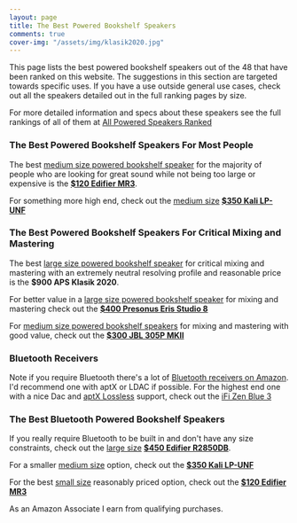 ```yaml
---
layout: page
title: The Best Powered Bookshelf Speakers
comments: true
cover-img: "/assets/img/klasik2020.jpg"
---
```


This page lists the best powered bookshelf speakers out of the 48 that have been ranked on this website. The suggestions in this section are targeted towards specific uses. If you have a use outside general use cases, check out all the speakers detailed out in the full ranking pages by size.

For more detailed information and specs about these speakers see the full rankings of all of them at [All Powered Speakers Ranked](/#all-powered-bookshelf-speakers-ranked)

### The Best Powered Bookshelf Speakers For Most People

The best [medium size powered bookshelf speaker](/bookshelf-medium/) for the majority of people who are looking for great sound while not being too large or expensive is the [**$120 Edifier MR3**](https://www.amazon.com/Edifier-Certified-Bluetooth-Bookshelf-Loudspeakers/dp/B0DGXTBQTY?mcid=db90998c723a38df9f1e2be563516d9c&hvocijid=14778595718893434018-B0DGXTBQTY-&hvexpln=73&hvadid=721245378154&hvpos=&hvnetw=g&hvrand=14778595718893434018&hvpone=&hvptwo=&hvqmt=&hvdev=c&hvdvcmdl=&hvlocint=&hvlocphy=9032161&hvtargid=pla-2281435177898&th=1&linkCode=ll1&tag=rankingspea01-20&linkId=b3ea10df7d5e41b0e46e6756932a683f&language=en_US&ref_=as_li_ss_tl). 

For something more high end, check out the [medium size](/bookshelf-medium/) [**$350 Kali LP-UNF**](https://www.amazon.com/KALI-AUDIO-LP-UNF-Nearfield-Bluetooth/dp/B0CSDVVYBC?mcid=6d7ff2a558da3c8abdab65971ce3980e&hvocijid=1369021853064517712-B0CSDVVYBC-&hvexpln=73&hvadid=721245378154&hvpos=&hvnetw=g&hvrand=1369021853064517712&hvpone=&hvptwo=&hvqmt=&hvdev=c&hvdvcmdl=&hvlocint=&hvlocphy=9032161&hvtargid=pla-2281435178058&psc=1&linkCode=ll1&tag=rankingspea01-20&linkId=eac473512f174456e9d90c3ba837b3e7&language=en_US&ref_=as_li_ss_tl)

### The Best Powered Bookshelf Speakers For Critical Mixing and Mastering

The best [large size powered bookshelf speaker](/bookshelf-large/) for critical mixing and mastering with an extremely neutral resolving profile and reasonable price is the **$900 APS Klasik 2020**. 

For better value in a [large size powered bookshelf speaker](/bookshelf-large/) for mixing and mastering check out the [**$400 Presonus Eris Studio 8**](https://www.amazon.com/PreSonus-Eris-Studio-Monitors-Waveguide/dp/B0C88Y9TY5?crid=2SBCDA8NTACP1&dib=eyJ2IjoiMSJ9.TSlr90ShLqeB3ktIpiLMCYEMWv0XkcORkmOMX-zRPg_D-3FG77Y0Gw2sUj6KUM3C6zzrrBgCpW7ssXB6zHjMgKlMy2T_pJvFbSmMwfLYWMsza7k-melVKLyOzDNEwU0VqHTX1mEor5L_JEIjIxPqUi1GYhCWOInm329CImYrW1hC3n4armdHnGAR8KqCon1IOVloYXvwYAjA9lNYfOlWww.RTVnvEis2bdSsPI44gWf1YEvyom-7hyMstbAbOwrDqE&dib_tag=se&keywords=presonus+e8+xt&qid=1718681115&sprefix=presonus+e8+xt%2Caps%2C229&sr=8-5&ufe=app_do%3Aamzn1.fos.9f2cdd2d-df47-45ac-9666-580d6bb0ee10&linkCode=ll1&tag=rankingspea01-20&linkId=3966be0bc3edc5f999cce60b507106f1&language=en_US&ref_=as_li_ss_tl) 

For [medium size powered bookshelf speakers](/bookshelf-medium/) for mixing and mastering with good value, check out the [**$300 JBL 305P MKII**](https://www.amazon.com/JBL-Professional-Next-Generation-Powered-Monitor/dp/B088VSBV65?crid=25WT87G67Z561&dib=eyJ2IjoiMSJ9.v8plMhx5Sg96qEFLHCIEZP143UPem1WLnn4eBTbhirsMmNDZEc50aYiCnrPszhoYX8FXn1CDewMshbtm2-tDTxEbxHILqFmJ2pzTpBfNSHq9xQs8VaPYb36zpzRXEIso9zCj8t_cxIAMrvr1SER2X0W5zxGl-l9UZwBA9uPzbgc3BLu2vOFJ4yUKoY-Xq2qA_-zkeRLBshoB-9sBYF2Xmzfjo9PtndrotlU_iw61oRrrpwetV2g66XRZ2Ugp6t68n0hGFxY-yt9pp2fR3a5E1joj8Cfu0kD_CpDTOu2szTI.eQkw0BxQGLVZqZFwUt7wMbmhfq46zbIlCHo49Dt-tjI&dib_tag=se&keywords=JBL%2B305P%2BMKII&qid=1717692254&sprefix=%2Caps%2C281&sr=8-5&th=1&linkCode=ll1&tag=rankingspea01-20&linkId=b793574fc6427117f475aa2dd6987c97&language=en_US&ref_=as_li_ss_tl)


### Bluetooth Receivers

Note if you require Bluetooth there's a lot of [Bluetooth receivers on Amazon](https://www.amazon.com/s?k=bluetooth+receiver&tag=rankingspea01-20). I'd recommend one with aptX or LDAC if possible. For the highest end one with a nice Dac and [aptX Lossless](https://www.trustedreviews.com/explainer/which-phones-support-aptx-lossless-4534146) support, check out the [iFi Zen Blue 3](https://www.amazon.com/iFi-Zen-Blue-Bluetooth-Transmitter/dp/B0D8851W2X?source=ps-sl-shoppingads-lpcontext&psc=1&smid=A2XGE4CX5AV74X&gQT=1&linkCode=ll1&tag=rankingspea01-20&linkId=4418e45bbc1af1daf80ca757fd656b0d&language=en_US&ref_=as_li_ss_tl) 

### The Best Bluetooth Powered Bookshelf Speakers

If you really require Bluetooth to be built in and don't have any size constraints, check out the [large size](/bookshelf-large/) [**$450 Edifier R2850DB**](https://www.amazon.com/Edifier-Speakers-Bookshelf-Bluetooth-Wireless/dp/B093PMWPWR?crid=2ZJFSX4ZUZ01C&dib=eyJ2IjoiMSJ9.de2yFr6FmRlhYH7NZoySXoTjelUBqwIlx0ESXI7L2OjUn0wPwYTUl7JtL7_QMuMfT_QkYUEB6fYWnxBSNPQGtA.pQ34j8ztxY8lCitmymNg_qPcszKkurReBmUZC34kn20&dib_tag=se&keywords=edifier+r2750db&qid=1714060740&sprefix=edifer+r27,aps,291&sr=8-1&ufe=app_do:amzn1.fos.1740e8b9-be2d-46a4-a376-9d8efb903409&linkCode=ll1&tag=rankingspea01-20&linkId=0ecc5d318bb65c2641f35970feae81db&language=en_US&ref_=as_li_ss_tl). 

For a smaller [medium size](/bookshelf-medium/) option, check out the [**$350 Kali LP-UNF**](https://www.amazon.com/KALI-AUDIO-LP-UNF-Nearfield-Bluetooth/dp/B0CSDVVYBC?mcid=6d7ff2a558da3c8abdab65971ce3980e&hvocijid=1369021853064517712-B0CSDVVYBC-&hvexpln=73&hvadid=721245378154&hvpos=&hvnetw=g&hvrand=1369021853064517712&hvpone=&hvptwo=&hvqmt=&hvdev=c&hvdvcmdl=&hvlocint=&hvlocphy=9032161&hvtargid=pla-2281435178058&psc=1&linkCode=ll1&tag=rankingspea01-20&linkId=eac473512f174456e9d90c3ba837b3e7&language=en_US&ref_=as_li_ss_tl)

For the best [small size](/bookshelf-small/) reasonably priced option, check out the [**$120 Edifier MR3**](https://www.amazon.com/Edifier-R1700BT-Bluetooth-Bookshelf-Speakers/dp/B016PATXSI?crid=2VBCQZNPA0NXB&dib=eyJ2IjoiMSJ9.18cDsiIRNQP4gJkPZ3OU_qD5RJfEVqmPPsSXsFAjkS0HPyFz4w9HJiaQb7J-becu5VAA-gYMYrDmFuzpDNizyJQa4l6n5NO6N9da567ouKXny9eLvSy0q4fESpG6Vn_s-X2uh6YI8RSQBxKViRoDzaUwLP1tmgZMOrvqTc_EVXjyMGeh0epZpENAbwfBNf4i.s6A70Ty5mrpKaCF3misB04u2tVWmhDc5LKZYwEwZc2A&dib_tag=se&keywords=edifier%2Br1855db&qid=1713996237&s=electronics&sprefix=edifer%2Br1855d%2Celectronics%2C177&sr=1-5&th=1&linkCode=ll1&tag=rankingspea01-20&linkId=1ebffee492c04f9a6063025754609712&language=en_US&ref_=as_li_ss_tl)

As an Amazon Associate I earn from qualifying purchases.

